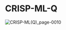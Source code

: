 # CRISP-ML-Q

![CRISP-ML(Q)_page-0010](https://github.com/user-attachments/assets/9e1d7649-0558-453b-953d-61b51fa63566)
